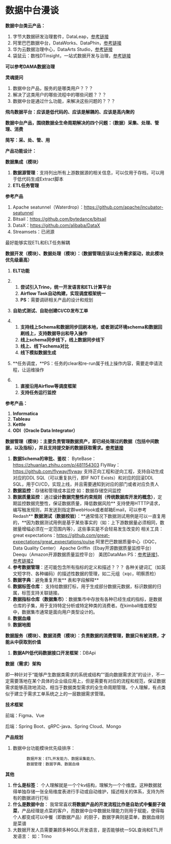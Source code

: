 # 数据中台漫谈



**数据中台类云产品：**

1. 字节大数据研发治理套件，DataLeap，[参考链接](https://www.volcengine.com/product/dataleap)
2. 阿里巴巴数据中台，DataWorks、DataPhin，[参考链接](https://developer.aliyun.com/ask/135266)
3. 华为云数据治理中心，DataArts Studio，[参考链接](https://www.huaweicloud.com/product/dayu.html)
4. 袋鼠云：数栈DTinsight，一站式数据开发与治理，[参考链接](https://www.dtstack.com/dtinsight)





**可以参考DAMA数据治理**

**灵魂提问**

1. 数据中台产品，服务的是哪类用户？？？
2. 解决了这类用户的哪些流程中的哪些问题？？？
3. 数据中台是通过什么功能，来解决这些问题的？？？

 

**飛鸟数据平台：应该是低代码的、应该是解耦的、应该是高内聚的**

 

**数据中台产品，围绕数据全生命周期解决的四个问题：（数据）采集、处理、管理、消费**

**简写：采、处、管、用**

**产品功能设计：**

**数据集成（模块）**

1. **数据源管理**：支持列出所有上游数据源的相关信息，可以仅用于存档，可以用于低代码生成Extract脚本
2. **ETL任务管理**

**参考产品**

1. Apache seatunnel（Waterdrop）：https://github.com/apache/incubator-seatunnel
2. Bitsail：https://github.com/bytedance/bitsail
3. DataX：https://github.com/alibaba/DataX
4. Streamsets：已闭源

最好能够实现ETL和ELT任务解耦

 

**数据开发（模块）、数据处理（模块）：（数据管理应该以业务需求驱动，故此模块优先级最高）**

1. **ELT功能**

2. 1. **尝试引入Trino，统一开发语言和ETL计算平台**
   2. **Airflow Task自动构建，实现调度框架统一**
   3. **PS**：需要调研相关产品的设计和规划

3. **自助式测试、自助创建CI/CD发布工单**

4. 1. **支持线上Schema和数据同步回刷本地，或者测试环境schema和数据回刷线上，支持数据导出和导入操作**
   2. **线上schema同步线下，线上数据同步线下**
   3. **线上、线下schema对比**
   4. **线下模拟数据生成**

5. **任务调度，**PS：任务的clear和re-run属于线上操作内容，需要走申请流程，让运维操作

6. 1. **直接沿用Airflow等调度框架**
   2. **支持任务运行监控**

**参考产品：**

1. **Informatica**
2. **Tableau**
3. **Kettle**
4. **ODI（Oracle Data Integrator）**

 

**数据管理（模块）：主要负责管理数据资产，即已经处理过的数据（包括中间数据，以及指标），并且支持提交新的数据获取需求。**[**参考链接**](https://zhuanlan.zhihu.com/p/559857853)

1. **数据Schema的审批、鉴权**：
             ByteBase：https://zhuanlan.zhihu.com/p/481154303
             FlyWay：https://github.com/flyway/flyway
             支持正向工程和逆向工程，支持自动生成对应的DDL SQL（可以重复执行，即IF     NOT Exists）和对应的回滚DDL SQL，用于CI/CD，实现上线，并且需要通知到对应的部门或者对应负责人
2. **数据监控**：存储和管理成本监控
             如：数据存储空间监控
3. **数据质量监控**：通过**设计数据完整性约束规则（传统数据库开发的概念）**，定期监控数据完整性，保证数据质量，降低数据风险**
             支持使用HTTTP请求，编写触发规则，并发送到指定群webHook或者邮箱Email，可以参考Redash**
             **数据测试（数据校验）**：**通常情况下数据测试用例是可以一直复用的，**因为数据测试用例是基于某些事实的（如：上下游数据量必须相同，数据量增幅必须在一定范围内等），这些事实是不会轻易发生改变的
             相关工具：
             great expectations：https://github.com/great-expectations/great_expectations/pulse
             阿里巴巴数据质量中心（DQC，Data Quality Center）
             Apache Griffin（Ebay开源数据质量监控平台）
             Deequ（Amazon开源数据质量监控平台）
             美团DataMan
             PS：[参考链接1](https://zhuanlan.zhihu.com/p/41679658)、[参考链接2](https://cloud.tencent.com/developer/article/1970637)
4. **参考数据管理**：还可能包含所有指标的定义和描述？？？
             各种关键词汇（如英文短字符、各种编码）的描述性数据的管理，如二元组（xqc，明察质检）
5. **数据字典**：避免重复开发**
             表和字段解释**
6. **数据标签仓库**：
             支持给数据打标，用于生成部分数据元数据，标识数据的归属，标签支持关联链接。
7. **数据指标仓库（数据集市）**：数据集市中存放有各种已经生成的指标，是数据仓库的子集，用于支持特定分析或特定种类的消费者。在kimball维度模型中，数据集市通常是面向用户类型设计的。
8. **数据血缘**
9. **数据地图**

 

**数据服务（模块）、数据消费（模块）**：**负责数据的消费管理，数据只有被消费，才能从中获取到价值**

1. **数据API低代码数据接口开发框架**：DBApi

 

**数据（需求）架构**

即一种针对于“能够产生数据类需求的系统或结构”“面向数据需求流”的设计，不一定需要落地在某个具体的企业级应用上，但是需要有对应的流程和规范，保证数据需求能够高效地流动，相当于数据类型需求的全生命周期管理。个人理解，有点类似于建立于需求工单系统之上的一层数据需求管理。

 

**技术框架**

前端：Figma、Vue

后端：Spring Boot、gRPC-java、Spring Cloud、Mongo

 

 

**产品规划**

1. 数据中台功能模块优先级排序：
             
             数据开发：ETL开发能力、数据采集能力、
             数据管理：数据字典、数据血缘

 

 

 

**其他**

1. **什么是标签**：
                 个人理解就是一个个kv结构，理解为一个个维度。这种数据就得单独存储一张全局维度表进行手动或自动维护，描述相关的体系，支持为所有的数据进行打标
2. **什么是数据中台**：
             我常常喜欢**将数据产品的开发流程比作是自助式中餐厨子做菜**，产品经理是点菜的客户，而数据中台中数据处理能力则用于赋能，使得每个人都变成可以中餐（即数据产品）的厨子，数据字典则是菜单，数据血缘则是菜谱
3. 大数据开发人员需要兼顾多种SQL开发语言，是否能够统一SQL查询和ETL开发语言：
             如：Trino